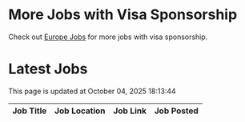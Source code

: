 # More Jobs with Visa Sponsorship

Check out [Europe Jobs](https://github.com/sureshparimi/europejobs#latest-jobs) for more jobs with visa sponsorship.

# Latest Jobs

This page is updated at October 04, 2025 18:13:44

| Job Title | Job Location | Job Link | Job Posted |
| --- | --- | --- | --- |
